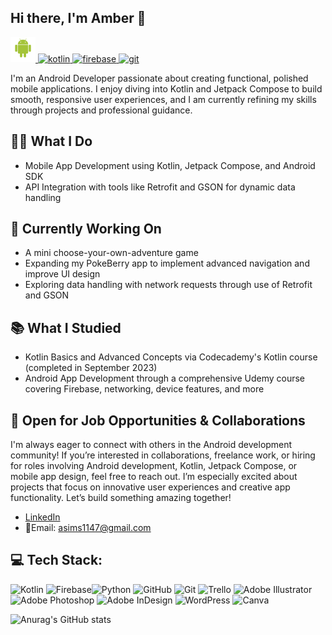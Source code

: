 ## Hi there, I'm Amber 👋
<p align="left"> <a href="https://developer.android.com" target="_blank" rel="noreferrer"> <img src="https://raw.githubusercontent.com/devicons/devicon/master/icons/android/android-original-wordmark.svg" alt="android" width="40" height="40"/> </a>  <a href="https://kotlinlang.org" target="_blank" rel="noreferrer"> <img src="https://www.vectorlogo.zone/logos/kotlinlang/kotlinlang-icon.svg" alt="kotlin" width="40" height="40"/> </a> <a href="https://firebase.google.com/" target="_blank" rel="noreferrer"> <img src="https://www.vectorlogo.zone/logos/firebase/firebase-icon.svg" alt="firebase" width="40" height="40"/> </a> <a href="https://git-scm.com/" target="_blank" rel="noreferrer"> <img src="https://www.vectorlogo.zone/logos/git-scm/git-scm-icon.svg" alt="git" width="40" height="40"/> </a>
  <a href="https://www.photoshop.com/en" target="_blank" rel="noreferrer"> </a> </p>
I'm an Android Developer passionate about creating functional, polished mobile applications. I enjoy diving into Kotlin and Jetpack Compose to build smooth, responsive user experiences, and I am currently refining my skills through projects and professional guidance.



## 👨‍💻 What I Do
- Mobile App Development using Kotlin, Jetpack Compose, and Android SDK
- API Integration with tools like Retrofit and GSON for dynamic data handling
  
## 🔄 Currently Working On

- A mini choose-your-own-adventure game
- Expanding my PokeBerry app to implement advanced navigation and improve UI design
- Exploring data handling with network requests through use of Retrofit and GSON
  
## 📚 What I Studied

- Kotlin Basics and Advanced Concepts via Codecademy's Kotlin course (completed in September 2023)
- Android App Development through a comprehensive Udemy course covering Firebase, networking, device features, and more
  
## 🤝 Open for Job Opportunities & Collaborations
I'm always eager to connect with others in the Android development community! If you’re interested in collaborations, freelance work, or hiring for roles involving Android development, Kotlin, Jetpack Compose, or mobile app design, feel free to reach out. I’m especially excited about projects that focus on innovative user experiences and creative app functionality. Let’s build something amazing together!
- [LinkedIn](https://www.linkedin.com/in/sims-amber/)
- 📧Email: asims1147@gmail.com

## 💻 Tech Stack:  
![Kotlin](https://img.shields.io/badge/kotlin-%237F52FF.svg?style=for-the-badge&logo=kotlin&logoColor=white) ![Firebase](https://img.shields.io/badge/firebase-a08021?style=for-the-badge&logo=firebase&logoColor=ffcd34)![Python](https://img.shields.io/badge/python-3670A0?style=for-the-badge&logo=python&logoColor=ffdd54) ![GitHub](https://img.shields.io/badge/github-%23121011.svg?style=for-the-badge&logo=github&logoColor=white) ![Git](https://img.shields.io/badge/git-%23F05033.svg?style=for-the-badge&logo=git&logoColor=white) ![Trello](https://img.shields.io/badge/Trello-%23026AA7.svg?style=for-the-badge&logo=Trello&logoColor=white) ![Adobe Illustrator](https://img.shields.io/badge/adobe%20illustrator-%23FF9A00.svg?style=for-the-badge&logo=adobe%20illustrator&logoColor=white) ![Adobe Photoshop](https://img.shields.io/badge/adobe%20photoshop-%2331A8FF.svg?style=for-the-badge&logo=adobe%20photoshop&logoColor=white)  ![Adobe InDesign](https://img.shields.io/badge/Adobe%20InDesign-49021F?style=for-the-badge&logo=adobeindesign&logoColor=FF3366) ![WordPress](https://img.shields.io/badge/WordPress-%23117AC9.svg?style=for-the-badge&logo=WordPress&logoColor=white)  ![Canva](https://img.shields.io/badge/Canva-%2300C4CC.svg?style=for-the-badge&logo=Canva&logoColor=white)

![Anurag's GitHub stats](https://github-readme-stats.vercel.app/api?username=AmberSimsDev&show_icons=true&theme=radical)

<!--
**AmberSimsDev/AmberSimsDev** is a ✨ _special_ ✨ repository because its `README.md` (this file) appears on your GitHub profile.

Here are some ideas to get you started:

- 🔭 I’m currently working on ...
- 🌱 I’m currently learning ...
- 👯 I’m looking to collaborate on ...
- 🤔 I’m looking for help with ...
- 💬 Ask me about ...
- 📫 How to reach me: ...
- 😄 Pronouns: ...
- ⚡ Fun fact: ...
-->
